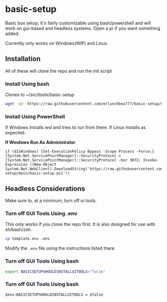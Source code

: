 # basic-setup

Basic box setup, it's fairly customizable using bash/powershell and will work on gui-based and headless systems. Open a pr if you want something added.

Currently only works on Windows(WIP) and Linux.

## Installation

All of these will clone the repo and run the init script

### Install Using bash

Clones to ~/src/tools/basic-setup

```bash
wget -qO- https://raw.githubusercontent.com/mrlunchbox777/basic-setup/main/basic-setup.sh | sh
```

### Install Using PowerShell

If Windows Installs wsl and tries to run from there. If Linux installs as expected.

**If Windows Run As Administrator**

```pwsh
if ($IsWindows) {Set-ExecutionPolicy Bypass -Scope Process -Force;} [System.Net.ServicePointManager]::SecurityProtocol = [System.Net.ServicePointManager]::SecurityProtocol -bor 3072; Invoke-Expression ((New-Object System.Net.WebClient).DownloadString('https://raw.githubusercontent.com/mrlunchbox777/basic-setup/main/basic-setup.ps1'))
```

## Headless Considerations

Make sure to, at a minimum, turn off ui tools.

### Turn off GUI Tools Using .env

This only works if you clone the repo first. It is also designed for use with sh/bash/zsh.

```bash
cp template.env .env
```
Modify the `.env` file using the instructions listed there.

### Turn off GUI Tools Using bash

```bash
export BASICSETUPSHOULDINSTALLUITOOLS="false"
```

### Turn off GUI Tools Using bash

```pwsh
$env:BASICSETUPSHOULDINSTALLUITOOLS = $false
```

